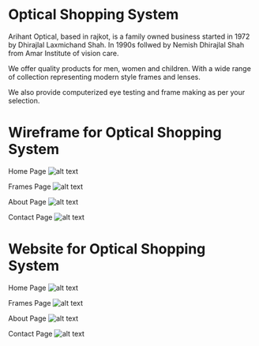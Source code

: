 # Optical Shopping System

<p>
  Arihant Optical, based in rajkot, is a family owned business started in 1972 by Dhirajlal Laxmichand Shah. In 1990s follwed by Nemish Dhirajlal Shah from Amar Institute of vision care.
</p>
<p>
  We offer quality products for men, women and children. With a wide range of collection representing modern style frames and lenses.
</p>
<p>
  We also provide computerized eye testing and frame making as per your selection.
</p>

# Wireframe for Optical Shopping System
Home Page
![alt text](https://github.com/alviranarshidani/OpticalShoppingSystem/blob/master/OnlineOpticalShoppingSystem/Resources/Wireframes/OOSShome.jpg)

Frames Page
![alt text](https://github.com/alviranarshidani/OpticalShoppingSystem/blob/master/OnlineOpticalShoppingSystem/Resources/Wireframes/OOSSframe.jpg)

About Page
![alt text](https://github.com/alviranarshidani/OpticalShoppingSystem/blob/master/OnlineOpticalShoppingSystem/Resources/Wireframes/OOSSabout.jpg)

Contact Page
![alt text](https://github.com/alviranarshidani/OpticalShoppingSystem/blob/master/OnlineOpticalShoppingSystem/Resources/Wireframes/OOSScontact.jpg)

# Website for Optical Shopping System
Home Page
![alt text](https://github.com/alviranarshidani/OpticalShoppingSystem/blob/master/OnlineOpticalShoppingSystem/Resources/Screenshots/home.jpg)

Frames Page
![alt text](https://github.com/alviranarshidani/OpticalShoppingSystem/blob/master/OnlineOpticalShoppingSystem/Resources/Screenshots/frames.jpg)

About Page
![alt text](https://github.com/alviranarshidani/OpticalShoppingSystem/blob/master/OnlineOpticalShoppingSystem/Resources/Screenshots/about.jpg)

Contact Page
![alt text](https://github.com/alviranarshidani/OpticalShoppingSystem/blob/master/OnlineOpticalShoppingSystem/Resources/Screenshots/contact.jpg)

